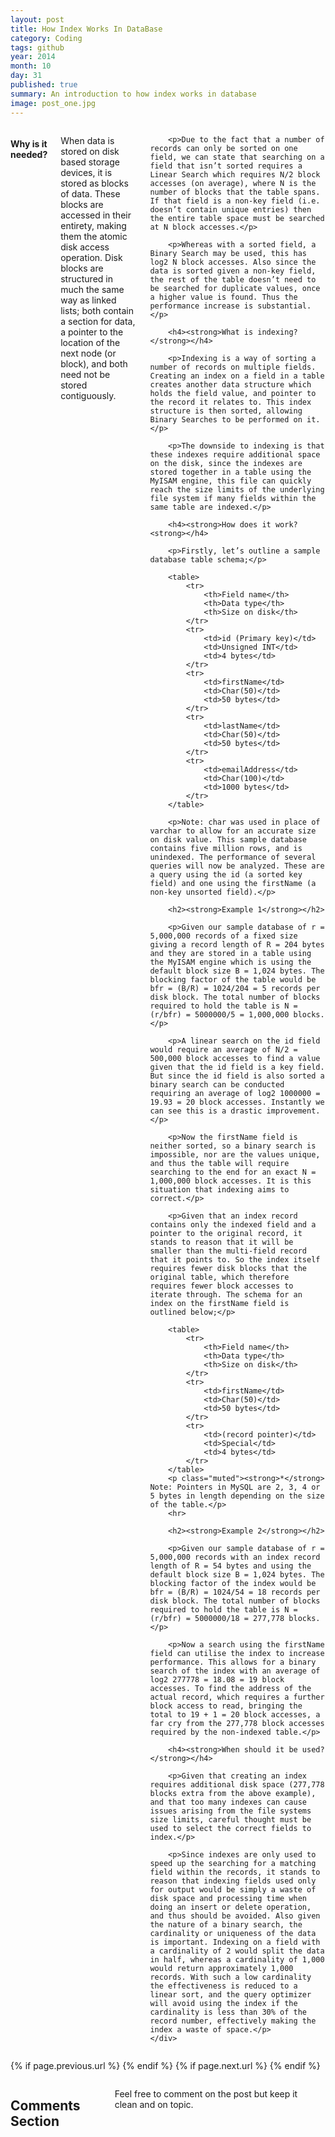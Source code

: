 ```yaml
---
layout: post
title: How Index Works In DataBase
category: Coding
tags: github 
year: 2014
month: 10
day: 31
published: true
summary: An introduction to how index works in database
image: post_one.jpg
---
```


<div class="row">	
	<div class="span9 columns">
		<h4><strong>Why is it needed?</strong></h4>
		<p>When data is stored on disk based storage devices, it is stored as blocks of data. These blocks are accessed in their entirety, making them the atomic disk access operation. Disk blocks are structured in much the same way as linked lists; both contain a section for data, a pointer to the location of the next node (or block), and both need not be stored contiguously.</p>

		<p>Due to the fact that a number of records can only be sorted on one field, we can state that searching on a field that isn’t sorted requires a Linear Search which requires N/2 block accesses (on average), where N is the number of blocks that the table spans. If that field is a non-key field (i.e. doesn’t contain unique entries) then the entire table space must be searched at N block accesses.</p>

		<p>Whereas with a sorted field, a Binary Search may be used, this has log2 N block accesses. Also since the data is sorted given a non-key field, the rest of the table doesn’t need to be searched for duplicate values, once a higher value is found. Thus the performance increase is substantial.</p>

		<h4><strong>What is indexing?</strong></h4>

		<p>Indexing is a way of sorting a number of records on multiple fields. Creating an index on a field in a table creates another data structure which holds the field value, and pointer to the record it relates to. This index structure is then sorted, allowing Binary Searches to be performed on it.</p>

		<p>The downside to indexing is that these indexes require additional space on the disk, since the indexes are stored together in a table using the MyISAM engine, this file can quickly reach the size limits of the underlying file system if many fields within the same table are indexed.</p>

		<h4><strong>How does it work?<strong></h4>

		<p>Firstly, let’s outline a sample database table schema;</p>

		<table>
			<tr>
				<th>Field name</th>
				<th>Data type</th>     
				<th>Size on disk</th>
			</tr>
			<tr>
				<td>id (Primary key)</td> 
				<td>Unsigned INT</td>   
				<td>4 bytes</td>
			</tr>
			<tr>
				<td>firstName</td>
				<td>Char(50)</td>
				<td>50 bytes</td>
			</tr>
			<tr>
				<td>lastName</td>
				<td>Char(50)</td>
				<td>50 bytes</td>
			</tr>
			<tr>
				<td>emailAddress</td>
				<td>Char(100)</td>
				<td>1000 bytes</td>
			</tr>
	    </table>

		<p>Note: char was used in place of varchar to allow for an accurate size on disk value. This sample database contains five million rows, and is unindexed. The performance of several queries will now be analyzed. These are a query using the id (a sorted key field) and one using the firstName (a non-key unsorted field).</p>

		<h2><strong>Example 1</strong></h2>

		<p>Given our sample database of r = 5,000,000 records of a fixed size giving a record length of R = 204 bytes and they are stored in a table using the MyISAM engine which is using the default block size B = 1,024 bytes. The blocking factor of the table would be bfr = (B/R) = 1024/204 = 5 records per disk block. The total number of blocks required to hold the table is N = (r/bfr) = 5000000/5 = 1,000,000 blocks.</p>

		<p>A linear search on the id field would require an average of N/2 = 500,000 block accesses to find a value given that the id field is a key field. But since the id field is also sorted a binary search can be conducted requiring an average of log2 1000000 = 19.93 = 20 block accesses. Instantly we can see this is a drastic improvement.</p>

		<p>Now the firstName field is neither sorted, so a binary search is impossible, nor are the values unique, and thus the table will require searching to the end for an exact N = 1,000,000 block accesses. It is this situation that indexing aims to correct.</p>

		<p>Given that an index record contains only the indexed field and a pointer to the original record, it stands to reason that it will be smaller than the multi-field record that it points to. So the index itself requires fewer disk blocks that the original table, which therefore requires fewer block accesses to iterate through. The schema for an index on the firstName field is outlined below;</p>

		<table>
			<tr>
				<th>Field name</th>
				<th>Data type</th>     
				<th>Size on disk</th>
			</tr>
			<tr>
				<td>firstName</td>
				<td>Char(50)</td>
				<td>50 bytes</td>
			</tr>
			<tr>
				<td>(record pointer)</td>
				<td>Special</td>
				<td>4 bytes</td>
			</tr>
	    </table>
	    <p class="muted"><strong>*</strong> Note: Pointers in MySQL are 2, 3, 4 or 5 bytes in length depending on the size of the table.</p>
	    <hr>

		<h2><strong>Example 2</strong></h2>

		<p>Given our sample database of r = 5,000,000 records with an index record length of R = 54 bytes and using the default block size B = 1,024 bytes. The blocking factor of the index would be bfr = (B/R) = 1024/54 = 18 records per disk block. The total number of blocks required to hold the table is N = (r/bfr) = 5000000/18 = 277,778 blocks.</p>

		<p>Now a search using the firstName field can utilise the index to increase performance. This allows for a binary search of the index with an average of log2 277778 = 18.08 = 19 block accesses. To find the address of the actual record, which requires a further block access to read, bringing the total to 19 + 1 = 20 block accesses, a far cry from the 277,778 block accesses required by the non-indexed table.</p>

		<h4><strong>When should it be used?</strong></h4>

		<p>Given that creating an index requires additional disk space (277,778 blocks extra from the above example), and that too many indexes can cause issues arising from the file systems size limits, careful thought must be used to select the correct fields to index.</p>

		<p>Since indexes are only used to speed up the searching for a matching field within the records, it stands to reason that indexing fields used only for output would be simply a waste of disk space and processing time when doing an insert or delete operation, and thus should be avoided. Also given the nature of a binary search, the cardinality or uniqueness of the data is important. Indexing on a field with a cardinality of 2 would split the data in half, whereas a cardinality of 1,000 would return approximately 1,000 records. With such a low cardinality the effectiveness is reduced to a linear sort, and the query optimizer will avoid using the index if the cardinality is less than 30% of the record number, effectively making the index a waste of space.</p>
	</div>
</div> 

<div class="row">	
	<div class="span9 column">
			<p class="pull-right">{% if page.previous.url %} <a href="{{page.previous.url}}" title="Previous Post: {{page.previous.title}}"><i class="icon-chevron-left"></i></a> 	{% endif %}   {% if page.next.url %} 	<a href="{{page.next.url}}" title="Next Post: {{page.next.title}}"><i class="icon-chevron-right"></i></a> 	{% endif %} </p>  
	</div>
</div>

<div class="row">	
    <div class="span9 columns">    
		<h2>Comments Section</h2>
	    <p>Feel free to comment on the post but keep it clean and on topic.</p>	
		<div id="disqus_thread"></div>
		<script type="text/javascript">
			/* * * CONFIGURATION VARIABLES: EDIT BEFORE PASTING INTO YOUR WEBPAGE * * */
			var disqus_shortname = 'ericjones'; // required: replace example with your forum shortname
			var disqus_identifier = '/blog/How-Index-Works-In-DataBase';
			var disqus_url = '/blog/How-Index-Works-In-DataBase';
			
			/* * * DON'T EDIT BELOW THIS LINE * * */
			(function() {
				var dsq = document.createElement('script'); dsq.type = 'text/javascript'; dsq.async = true;
				dsq.src = 'http://' + disqus_shortname + '.disqus.com/embed.js';
				(document.getElementsByTagName('head')[0] || document.getElementsByTagName('body')[0]).appendChild(dsq);
			})();
		</script>
		<noscript>Please enable JavaScript to view the <a href="http://disqus.com/?ref_noscript">comments powered by Disqus.</a></noscript>
		<a href="http://disqus.com" class="dsq-brlink">blog comments powered by <span class="logo-disqus">Disqus</span></a>
	</div>
</div>

<!-- Twitter -->
<script>!function(d,s,id){var js,fjs=d.getElementsByTagName(s)[0];if(!d.getElementById(id)){js=d.createElement(s);js.id=id;js.src="//platform.twitter.com/widgets.js";fjs.parentNode.insertBefore(js,fjs);}}(document,"script","twitter-wjs");</script>

<!-- Google + -->
<script type="text/javascript">
  (function() {
    var po = document.createElement('script'); po.type = 'text/javascript'; po.async = true;
    po.src = 'https://apis.google.com/js/plusone.js';
    var s = document.getElementsByTagName('script')[0]; s.parentNode.insertBefore(po, s);
  })();
</script>